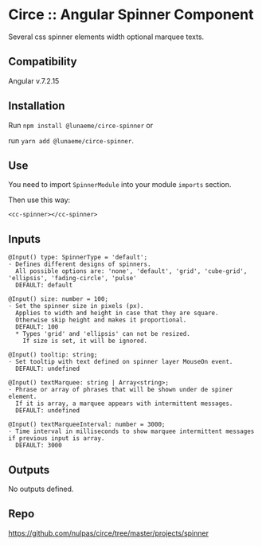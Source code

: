 # Circe :: Angular Spinner Component

Several css spinner elements width optional marquee texts.

## Compatibility

Angular v.7.2.15

## Installation

Run `npm install @lunaeme/circe-spinner` or

run `yarn add @lunaeme/circe-spinner`.

## Use

You need to import `SpinnerModule` into your module `imports` section.

Then use this way:

```
<cc-spinner></cc-spinner>
```

## Inputs

```
@Input() type: SpinnerType = 'default';
· Defines different designs of spinners.
  All possible options are: 'none', 'default', 'grid', 'cube-grid', 'ellipsis', 'fading-circle', 'pulse'
  DEFAULT: default

@Input() size: number = 100;
· Set the spinner size in pixels (px).
  Applies to width and height in case that they are square.
  Otherwise skip height and makes it proportional.
  DEFAULT: 100
  * Types 'grid' and 'ellipsis' can not be resized.
    If size is set, it will be ignored.

@Input() tooltip: string;
· Set tooltip with text defined on spinner layer MouseOn event.
  DEFAULT: undefined

@Input() textMarquee: string | Array<string>;
· Phrase or array of phrases that will be shown under de spiner element.
  If it is array, a marquee appears with intermittent messages.
  DEFAULT: undefined

@Input() textMarqueeInterval: number = 3000;
· Time interval in milliseconds to show marquee intermittent messages if previous input is array.
  DEFAULT: 3000
```

## Outputs

No outputs defined.

## Repo

<https://github.com/nulpas/circe/tree/master/projects/spinner>
